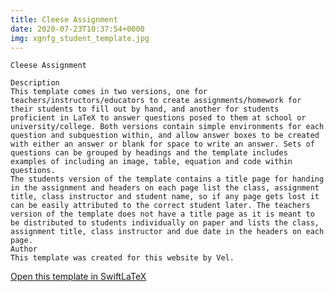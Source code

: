 ```yaml
---
title: Cleese Assignment
date: 2020-07-23T10:37:54+0000
img: xgnfg_student_template.jpg
---
```

```
Cleese Assignment

Description
This template comes in two versions, one for teachers/instructors/educators to create assignments/homework for their students to fill out by hand, and another for students proficient in LaTeX to answer questions posed to them at school or university/college. Both versions contain simple environments for each question and subquestion within, and allow answer boxes to be created with either an answer or blank for space to write an answer. Sets of questions can be grouped by headings and the template includes examples of including an image, table, equation and code within questions.
The students version of the template contains a title page for handing in the assignment and headers on each page list the class, assignment title, class instructor and student name, so if any page gets lost it can be easily attributed to the correct student later. The teachers version of the template does not have a title page as it is meant to be distributed to students individually on paper and lists the class, assignment title, class instructor and due date in the headers on each page.
Author
This template was created for this website by Vel.
```
[Open this template in SwiftLaTeX](https://www.swiftlatex.com/project.html?import=https://swiftlatex.github.io/LaTeXBoilerPlate/zips/pkzdg_cleese_assignment_students.zip&import_name=Cleese%20Assignment)
